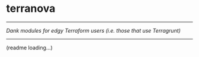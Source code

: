 terranova
===
---
*Dank modules for edgy Terraform users (i.e. those that use Terragrunt)*

---

(readme loading...)
